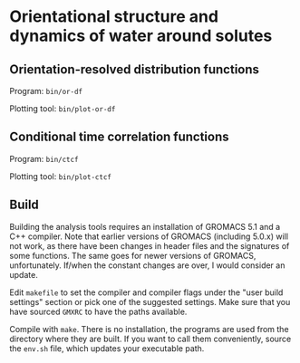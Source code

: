 Orientational structure and dynamics of water around solutes
============================================================

Orientation-resolved distribution functions
-------------------------------------------

Program: `bin/or-df`

Plotting tool: `bin/plot-or-df`


Conditional time correlation functions
--------------------------------------

Program: `bin/ctcf`

Plotting tool: `bin/plot-ctcf`


Build
-----

Building the analysis tools requires an installation of GROMACS 5.1 and a C++
compiler. Note that earlier versions of GROMACS (including 5.0.x) will not
work, as there have been changes in header files and the signatures of some
functions. The same goes for newer versions of GROMACS, unfortunately. If/when
the constant changes are over, I would consider an update.

Edit `makefile` to set the compiler and compiler flags under the "user build
settings" section or pick one of the suggested settings. Make sure that you
have sourced `GMXRC` to have the paths available.

Compile with `make`. There is no installation, the programs are used from the
directory where they are built. If you want to call them conveniently, source
the `env.sh` file, which updates your executable path.
